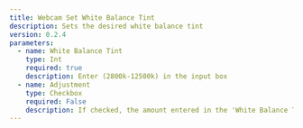 ```yaml
---
title: Webcam Set White Balance Tint
description: Sets the desired white balance tint
version: 0.2.4
parameters:
  - name: White Balance Tint
    type: Int
    required: true
    description: Enter (2800k-12500k) in the input box
  - name: Adjustment
    type: Checkbox
    required: False
    description: If checked, the amount entered in the 'White Balance Tint' box will be added to the current setting
---
```

